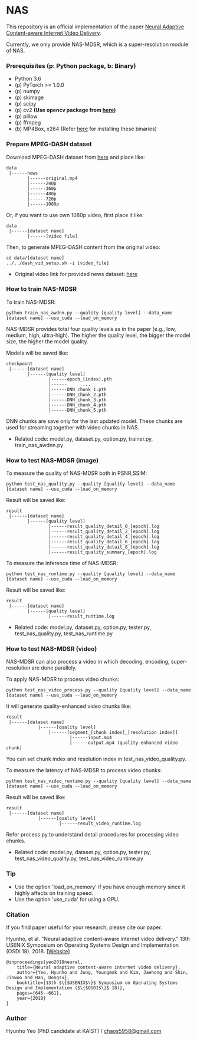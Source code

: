# NAS
This repository is an official implementation of the paper [Neural Adaptive Content-aware Internet Video Delivery](https://ina.kaist.ac.kr/~nas).

Currently, we only provide NAS-MDSR, which is a super-resolution module of NAS.

### Prerequisites (p: Python package, b: Binary)

* Python 3.6
* (p) PyTorch >= 1.0.0
* (p) numpy
* (p) skimage
* (p) scipy
* (p) cv2 **(Use opencv package from [here](https://anaconda.org/conda-forge/opencv))**
* (p) pillow
* (p) ffmpeg
* (b) MP4Box, x264 (Refer [here](https://bitmovin.com/mp4box-dash-content-generation-x264/) for installing these binaries)

### Prepare MPEG-DASH dataset 

Download MPEG-DASH dataset from [here](https://www.dropbox.com/sh/tmfvbikh3gad7qy/AAAeptwDpHHg9FkVGaNAMV34a?dl=0) and place like:
```
data
 |------news
        |------original.mp4
        |------240p
        |------360p
        |------480p
        |------720p
        |------1080p
```

Or, if you want to use own 1080p video, first place it like:
```
data
 |------[dataset name]
        |------[video file]
```

Then, to generate MPEG-DASH content from the original video:
```
cd data/[dataset name]
../../dash_vid_setup.sh -i [video_file]
```

* Original video link for provided news dataset: [here](https://www.youtube.com/watch?v=4AtOU0dDXv8)

### How to train NAS-MDSR

To train NAS-MDSR: 
```
python train_nas_awdnn.py --quality [quality level] --data_name [dataset name] --use_cuda --load_on_memory
```
NAS-MDSR provides total four quality levels as in the paper (e.g., low, medium, high, ultra-high).
The higher the quality level, the bigger the model size, the higher the model quality.

Models will be saved like:
```
checkpoint
 |------[dataset name]
        |------[quality level]
                |------epoch_[index].pth
                |------      ...
                |------DNN_chunk_1.pth
                |------DNN_chunk_2.pth
                |------DNN_chunk_3.pth
                |------DNN_chunk_4.pth
                |------DNN_chunk_5.pth
```
DNN chunks are save only for the last updated model.
These chunks are used for streaming together with video chunks in NAS.

* Related code: model.py, dataset.py, option.py, trainer.py, train_nas_awdnn.py

### How to test NAS-MDSR (image)

To measure the quality of NAS-MDSR both in PSNR,SSIM:
```
python test_nas_quality.py --quality [quality level] --data_name [dataset name] --use_cuda --load_on_memory
```
Result will be saved like:
```
result
 |------[dataset name]
        |------[quality level]
                |------result_quality_detail_0_[epoch].log
                |------result_quality_detail_2_[epoch].log
                |------result_quality_detail_4_[epoch].log
                |------result_quality_detail_6_[epoch].log
                |------result_quality_detail_8_[epoch].log
                |------result_quality_summary_[epoch].log
```

To measure the inference time of NAS-MDSR:
```
python test_nas_runtime.py --quality [quality level] --data_name [dataset name] --use_cuda --load_on_memory
```
Result will be saved like:
```
result
 |------[dataset name]
        |------[quality level]
                |------result_runtime.log
```

* Related code: model.py, dataset.py, option.py, tester.py, test_nas_quality.py, test_nas_runtime.py

### How to test NAS-MDSR (video)

NAS-MDSR can also process a video in which decoding, encoding, super-resolution are done parallely.

To apply NAS-MDSR to process video chunks:
```
python test_nas_video_process.py --quality [quality level] --data_name [dataset name] --use_cuda --load_on_memory
```
It will generate quality-enhanced video chunks like:
```
result
 |------[dataset name]
            |------[quality level]
                |------[segment_[chunk index]_[resolution index]]
                        |------input.mp4
                        |------output.mp4 (quality-enhanced video chunk)
```
You can set chunk index and resolution index in test_nas_video_quality.py.

To measure the latency of NAS-MDSR to process video chunks:
```
python test_nas_video_runtime.py --quality [quality level] --data_name [dataset name] --use_cuda --load_on_memory
```
Result will be saved like:
```
result
 |------[dataset name]
            |------[quality level]
                    |------result_video_runtime.log
```
Refer process.py to understand detail procedures for processing video chunks.

* Related code: model.py, dataset.py, option.py, tester.py, test_nas_video_quality.py, test_nas_video_runtime.py

### Tip 

* Use the option 'load_on_memory' if you have enough memory since it highly affects on training speed.
* Use the option 'use_cuda' for using a GPU.

### Citation

If you find paper useful for your research, please cite our paper.

Hyunho, et al. "Neural adaptive content-aware internet video delivery." 13th USENIX Symposium on Operating Systems Design and Implementation (OSDI 18). 2018. [[Website](http://ina.kaist.ac.kr/~nas/)] 
```
@inproceedings{yeo2018neural,
    title={Neural adaptive content-aware internet video delivery},
    author={Yeo, Hyunho and Jung, Youngmok and Kim, Jaehong and Shin, Jinwoo and Han, Dongsu},
    booktitle={13th $\{$USENIX$\}$ Symposium on Operating Systems Design and Implementation ($\{$OSDI$\}$ 18)},
    pages={645--661},
    year={2018}
}
```

### Author

Hyunho Yeo (PhD candidate at KAIST) / chaos5958@gmail.com

